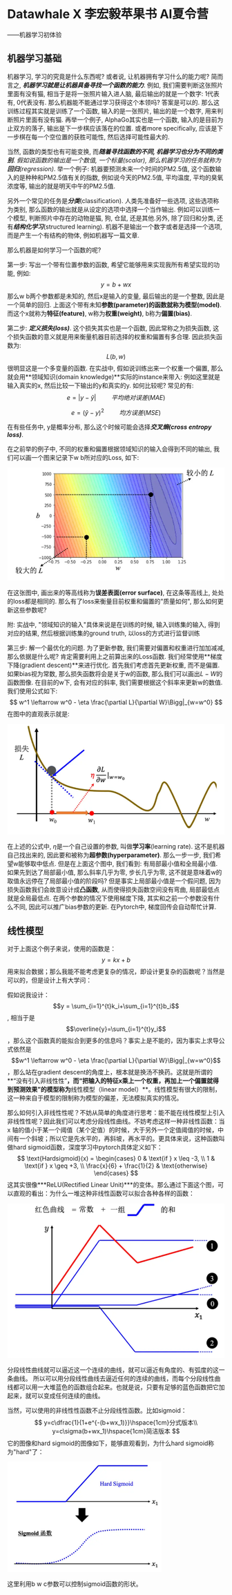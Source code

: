 # Datawhale  X 李宏毅苹果书 AI夏令营

——机器学习初体验

## 机器学习基础

机器学习, 学习的究竟是什么东西呢? 或者说, 让机器拥有学习什么的能力呢? 简而言之, ***机器学习就是让机器具备寻找一个函数的能力***. 例如, 我们需要判断这张照片里面有没有猫, 相当于是将一张照片输入进人脑, 最后输出的就是一个数字: 1代表有, 0代表没有. 那么机器能不能通过学习获得这个本领吗? 答案是可以的. 那么这训练过程其实就是训练了一个函数, 输入的是一张照片, 输出的是一个数字, 用来判断照片里面有没有猫. 再举一个例子, AlphaGo其实也是一个函数, 输入的是目前为止双方的落子, 输出是下一步棋应该落在的位置. 或者more specifically, 应该是下一步棋在每一个空位置的获胜可能性, 然后选择可能性最大的.

当然, 函数的类型也有可能变换, 而***随着寻找函数的不同, 机器学习也分为不同的类别***. *假如说函数的输出是一个数值, 一个标量(scalar), 那么机器学习的任务就称为**回归**(regression)*. 举一个例子: 机器要预测未来一个时间的PM2.5值, 这个函数输入的是种种和PM2.5值有关的指数, 例如说今天的PM2.5值, 平均温度, 平均的臭氧浓度等, 输出的就是明天中午的PM2.5值.

另外一个常见的任务是***分类***(classification). 人类先准备好一些选项, 这些选项称为类别, 那么函数的输出就是从设定的选项中选择一个当作输出. 例如可以训练一个模型, 判断照片中存在的动物是猫, 狗, 仓鼠, 还是其他.另外, 除了回归和分类, 还有***结构化学习***(structured learning). 机器不是输出一个数字或者是选择一个选项, 而是产生一个有结构的物体, 例如机器写一篇文章.

那么机器是如何学习一个函数的呢? 

第一步: 写出一个带有位置参数的函数, 希望它能够用来实现我所有希望实现的功能, 例如:
$$
y = b + wx
$$
那么w b两个参数都是未知的, 然后x是输入的变量, 最后输出的是一个整数, 因此是一个简单的回归. 上面这个带有未知**参数(parameter)**的函数就称为**模型(model)**. 而这个x就称为**特征(feature)**, w称为**权重(weight)**, b称为**偏置(bias)**.

第二步: ***定义损失(loss)***. 这个损失其实也是一个函数, 因此常称之为损失函数, 这个损失函数的意义就是用来衡量机器目前选择的权重和偏置有多合理. 因此损失函数为: 
$$
L(b,w)
$$
很明显这是一个多变量的函数. 在实战中, 假如说训练出来一个权重一个偏置, 那么就会用**领域知识(domain knowledge)**实际的instance来带入: 例如这里就是输入真实的x, 然后比较一下输出的y和真实的y. 如何比较呢? 常见的有: 
$$
e = |y - \hat{y}|\hspace{1cm}平均绝对误差(MAE)
$$

$$
e = (\hat{y} - y)^2\hspace{1cm}均方误差(MSE)
$$

在有些任务中, y是概率分布, 那么这个时候可能会选择***交叉熵(cross entropy loss)***. 

在之前举的例子中, 不同的权重和偏置根据领域知识的输入会得到不同的输出, 我们可以画一个图来记录下w b所对应的Loss, 如下: 

![image](img/1.png)

在这张图中, 画出来的等高线称为**误差表面(error surface)**, 在这条等高线上, 处处的loss都是相同的. 那么有了loss来衡量目前权重和偏置的"质量如何", 那么如何更新这些参数呢? 

附: 实战中, "领域知识的输入"具体来说是在训练的时候, 输入训练集的输入, 得到对应的结果, 然后根据训练集的ground truth, 以loss的方式进行监督训练 

第三步: 解一个最优化的问题. 为了更新参数, 我们需要对偏置和权重进行加加减减, 那么依据是什么呢? 肯定需要利用上之前算出来的Loss函数. 我们经常使用**梯度下降(gradient descent)**来进行优化. 首先我们考虑首先更新权重, 而不是偏置. 如果bias视为常数, 那么损失函数将会是关于w的函数, 那么我们可以画出$L-W$的函数图像. 在目前的w下, 会有对应的斜率,  我们需要根据这个斜率来更新w的数值. 我们使用公式如下: 
$$
w^1 \leftarrow w^0 - \eta \frac{\partial L}{\partial W}\Bigg|_{w=w^0}
$$
在图中的直观表示就是: 

![image](img/2.png)

在上述的公式中, $\eta$是一个自己设置的参数, 叫做**学习率**(learning rate). 这不是机器自己找出来的, 因此要和被称为**超参数(hyperparameter)**. 那么一步一步, 我们希望w能够取中低点. 但是在上面这个图中, 我们看到: 有局部最小值和全局最小值. 如果先到达了局部最小值, 那么斜率几乎为零, 步长几乎为零, 这不就是意味着w的取值永远停在了局部最小值的阶段吗? 但是事实上局部最小值是一个假问题, 因为损失函数我们会故意设计成**凸函数**, 从而使得损失函数空间没有弯曲, 局部最低点就是全局最低点. 在两个参数的情况下使用梯度下降, 其实和之前一个参数没有什么不同, 因此可以推广bias参数的更新. 在Pytorch中, 梯度回传会自动帮忙计算.

## 线性模型

对于上面这个例子来说，使用的函数是： $$y = kx + b$$用来拟合数据；那么我能不能考虑更复杂的情况，即设计更复杂的函数呢？当然是可以的，但是设计上有大学问：

假如说我设计：$$y = \sum_{i=1}^{t}k_i+\sum_{i=1}^{t}b_i$$, 相当于是$$\overline{y}=\sum_{i=1}^{t}y_i$$，那么这个函数真的能拟合到更多的信息吗？事实上是不能的，因为事实上求导公式依然是$$w^1 \leftarrow w^0 - \eta \frac{\partial L}{\partial W}\Bigg|_{w=w^0}$$，那么站在gradient descent的角度上，根本就是换汤不换药。这就是所谓的**“没有引入非线性性”**，而“把输入的特征x乘上一个权重，再加上一个偏置就得到预测效果”的模型称为**线性模型（linear model）**。线性模型有很大的限制，这一种来自于模型的限制称为模型的偏差，无法模拟真实的情况。

那么如何引入非线性性呢？不妨从简单的角度进行思考：能不能在线性模型上引入非线性性呢？因此我们可以考虑分段线性曲线。不妨考虑这样一种非线性函数：当 x 轴的值小于某一个阈值（某个定值）的时候，大于另外一个定值阈值的时候，中间有一个斜坡；所以它是先水平的，再斜坡，再水平的。更具体来说，这种函数叫做hard sigmoid函数，深度学习中pytorch具体定义如下：
$$
\text{Hardsigmoid}(x) = 
\begin{cases} 
0 & \text{if } x \leq -3, \\ 
1 & \text{if } x \geq +3, \\ 
\frac{x}{6} + \frac{1}{2} & \text{otherwise}
\end{cases}
$$
这其实很像***ReLU(Rectified Linear Unit)***的变体。那么通过下面这个图，可以直观的看出：为什么一堆这种非线性函数可以拟合各种各样的函数：

<img src="img/3.png" alt="image" style="zoom: 67%;" />

分段线性曲线就可以逼近这一个连续的曲线，就可以逼近有角度的、有弧度的这一条曲线。 所以可以用分段线性曲线去逼近任何的连续的曲线，而每个分段线性曲线都可以用一大堆蓝色的函数组合起来。也就是说，只要有足够的蓝色函数把它加起来，就可以变成任何连续的曲线。

当然，可以使用的非线性性函数不止分段线性函数。比如sigmoid：
$$
y=c\dfrac{1}{1+e^{-(b+wx_1)}}\hspace{1cm}分式版本\\
y=c\sigma(b+wx_1)\hspace{1cm}简洁版本
$$
它的图像和hard sigmoid的图像如下，能够直观看到，为什么hard sigmoid称为"hard"了：

<img src="img/4.png" alt="image" style="zoom:67%;" />

这里利用b w c参数可以控制sigmoid函数的形状。


